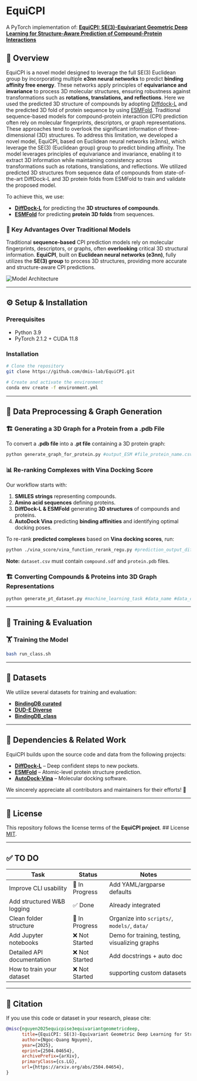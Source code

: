 # EquiCPI

A PyTorch implementation of:
**[EquiCPI: SE(3)-Equivariant Geometric Deep Learning for Structure-Aware Prediction of Compound-Protein Interactions](https://arxiv.org/abs/2504.04654)**

## 🔬 Overview
EquiCPI is a novel model designed to leverage the full SE(3) Euclidean group by incorporating multiple **e3nn neural networks** to predict **binding affinity free energy**. These networks apply principles of **equivariance and invariance** to process 3D molecular structures, ensuring robustness against transformations such as **rotations, translations, and reflections**. Here we used the predicted 3D structure of compounds by adopting [Diffdock-L](https://github.com/gcorso/DiffDock) and the predicted 3D fold of protein sequence by using [ESMFold](https://github.com/facebookresearch/esm). 
Traditional sequence-based models for compound-protein interaction (CPI) prediction often  rely on molecular fingerprints, descriptors, or graph representations. These approaches tend to overlook  the significant information of three-dimensional (3D) structures. To address this limitation, we developed  a novel model, EquiCPI, based on Euclidean neural networks (e3nns), which leverage the SE(3)  (Euclidean group) group to predict binding affinity. The model leverages principles of equivariance and  invariance, enabling it to extract 3D information while maintaining consistency across transformations such as rotations, translations, and reflections. We utilized predicted 3D structures from sequence data of compounds from state-of-the-art DiffDock-L and 3D protein folds from ESMFold to train and validate the proposed model.

To achieve this, we use:
- **[DiffDock-L](https://github.com/gcorso/DiffDock)** for predicting the **3D structures of compounds**.
- **[ESMFold](https://github.com/facebookresearch/esm)** for predicting **protein 3D folds** from sequences.

### 🚀 Key Advantages Over Traditional Models
Traditional **sequence-based** CPI prediction models rely on molecular fingerprints, descriptors, or graphs, often **overlooking** critical 3D structural information. **EquiCPI**, built on **Euclidean neural networks (e3nn)**, fully utilizes the **SE(3) group** to process 3D structures, providing more accurate and structure-aware CPI predictions.

![Model Architecture](https://github.com/user-attachments/assets/8ab233e5-d264-4bdf-b4a2-b3fa5a584c24)

---

## ⚙️ Setup & Installation
### Prerequisites
- Python 3.9
- PyTorch 2.1.2 + CUDA 11.8

### Installation
```bash
# Clone the repository
git clone https://github.com/dmis-lab/EquiCPI.git

# Create and activate the environment
conda env create -f environment.yml
```

---

## 🔄 Data Preprocessing & Graph Generation
### 🏗️ Generating a 3D Graph for a Protein from a .pdb File
To convert a **.pdb file** into a **.pt file** containing a 3D protein graph:
```bash
python generate_graph_for_protein.py #output_ESM #file_protein_name.csv #processed_dir #name_of_file.pt
```

### 📊 Re-ranking Complexes with Vina Docking Score
Our workflow starts with:
1. **SMILES strings** representing compounds.
2. **Amino acid sequences** defining proteins.
3. **DiffDock-L & ESMFold** generating **3D structures** of compounds and proteins.
4. **AutoDock Vina** predicting **binding affinities** and identifying optimal docking poses.

To re-rank **predicted complexes** based on **Vina docking scores**, run:
```bash
python ./vina_score/vina_function_rerank_regu.py #prediction_output_diffdock #dataset.csv(with compound.sdf, protein.pdb)
```
**Note:** `dataset.csv` must contain `compound.sdf` and `protein.pdb` files.

### 🏗️ Converting Compounds & Proteins into 3D Graph Representations
```bash
python generate_pt_dataset.py #machine_learning_task #data_name #data_csv_file.csv
```

---

## 🎯 Training & Evaluation
### 🏋️ Training the Model
```bash
bash run_class.sh
```

---

## 📂 Datasets
We utilize several datasets for training and evaluation:
- **[BindingDB curated](https://www.bindingdb.org/rwd/bind/chemsearch/marvin/Download.jsp)**
- **[DUD-E Diverse](http://dude.docking.org/subsets/diverse)**
- **[BindingDB_class](https://github.com/IBM/InterpretableDTIP)**

---

## 📌 Dependencies & Related Work
EquiCPI builds upon the source code and data from the following projects:
- **[DiffDock-L](https://github.com/gcorso/DiffDock)** – Deep confident steps to new pockets.
- **[ESMFold](https://github.com/facebookresearch/esm)** – Atomic-level protein structure prediction.
- **[AutoDock-Vina](https://github.com/ccsb-scripps/AutoDock-Vina)** – Molecular docking software.

We sincerely appreciate all contributors and maintainers for their efforts! 🙌

---

## 📜 License
This repository follows the license terms of the **EquiCPI project**. ## License
[MIT](https://choosealicense.com/licenses/mit/).

---
## ✅ TO DO

| Task | Status       | Notes                                             |
|------|--------------|---------------------------------------------------|
| Improve CLI usability                  | 🔧 In Progress | Add YAML/argparse defaults                      |
| Add structured W&B logging             | ✅ Done        | Already integrated                              |
| Clean folder structure                 | 🔧 In Progress | Organize into `scripts/`, `models/`, `data/`    |
| Add Jupyter notebooks                  | ❌ Not Started | Demo for training, testing, visualizing graphs  |
| Detailed API documentation             | ❌ Not Started | Add docstrings + auto doc                       |
| How to train your dataset              | ❌ Not Started | supporting custom datasets                      |

---
## 📖 Citation
If you use this code or dataset in your research, please cite:
```bibtex
@misc{nguyen2025equicpise3equivariantgeometricdeep,
      title={EquiCPI: SE(3)-Equivariant Geometric Deep Learning for Structure-Aware Prediction of Compound-Protein Interactions},
      author={Ngoc-Quang Nguyen},
      year={2025},
      eprint={2504.04654},
      archivePrefix={arXiv},
      primaryClass={cs.LG},
      url={https://arxiv.org/abs/2504.04654},
}
```
